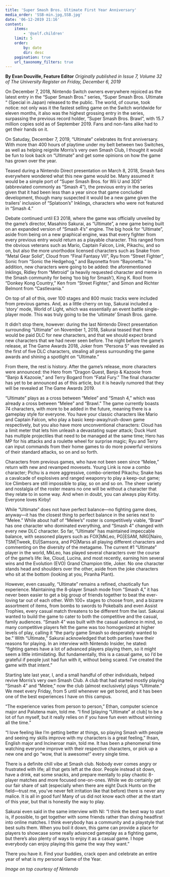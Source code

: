 ```yaml
---
title: 'Super Smash Bros. Ultimate First Year Anniversary'
media_order: 'SSB-min.jpg,SSB.jpg'
date: '06-12-2019 21:16'
content:
    items:
        - '@self.children'
    limit: 5
    order:
        by: date
        dir: desc
    pagination: true
    url_taxonomy_filters: true
---
```


**By Evan Douville, Feature Editor** _Originally published in Issue 7, Volume 32 of The University Register on Friday, December 6, 2019_

On December 7, 2018, Nintendo Switch owners everywhere rejoiced as the latest entry in the “Super Smash Bros.” series, “Super Smash Bros. Ultimate “ (Special in Japan) released to the public. The world, of course, took notice: not only was it the fastest selling game on the Switch worldwide for eleven months, it also was the highest grossing entry in the series, surpassing the previous record holder, “Super Smash Bros. Brawl”, with 15.7 million copies sold as of September 2019. Fans and non-fans alike had to get their hands on it.

On Satuday, December 7, 2019, “Ultimate” celebrates its first anniversary. With more than 400 hours of playtime under my belt between two Switches, as well as helping reignite Morris’s very own Smash Club, I thought it would be fun to look back on “Ultimate” and get some opinions on how the game has grown over the year.

Teased during a Nintendo Direct presentation on March 8, 2018, Smash fans everywhere wondered what this new game would be. Many assumed it would be a simple port of “Super Smash Bros. for Wii U and 3DS” (abbreviated commonly as “Smash 4”), the previous entry in the series given that it had been less than a year since that game concluded development, though many suspected it would be a new game given the trailers’ inclusion of “Splatoon’s” Inklings, characters who were not featured in “Smash 4.”

Debate continued until E3 2018, where the game was officially unveiled by the game’s director, Masahiro Sakurai, as “Ultimate”, a new game being built on an expanded version of “Smash 4’s” engine. The big hook for “Ultimate”, aside from being on a new graphical engine, was that every fighter from every previous entry would return as a playable character. This ranged from the obvious veterans such as Mario, Captain Falcon, Link, Pikachu, and so on, but also the more unorthodox licensed characters such as Snake from “Metal Gear Solid”, Cloud from “Final Fantasy VII”, Ryu from “Street Fighter”, Sonic from “Sonic the Hedgehog,” and Bayonetta from “Bayonetta.” In addition, new characters were going to be added: the aforementioned Inklings, Ridley from “Metroid” (a heavily requested character and meme in the Smash community for being ‘too big for Smash’), King K. Rool from “Donkey Kong Country,” Ken from “Street Fighter,” and Simon and Richter Belmont from “Castlevania.” 

On top of all of this, over 100 stages and 800 music tracks were included from previous games. And, as a little cherry on top, Sakurai included a ‘story’ mode, World of Light, which was essentially an event battle single-player mode. This was truly going to be the ‘ultimate’ Smash Bros. game.

It didn’t stop there, however: during the last Nintendo Direct presentation surrounding “Ultimate” on November 1, 2018, Sakurai teased that there would be paid DLC for new characters, and that we should expect brand new characters that we had never seen before. The night before the game’s release, at The Game Awards 2018, Joker from “Persona 5” was revealed as the first of five DLC characters, stealing all press surrounding the game awards and shining a spotlight on “Ultimate.”

From there, the rest is history. After the game’s release, more characters were announced: the Hero from “Dragon Quest, Banjo & Kazooie from “Banjo & Kazooie,” and Terry Bogard from “Fatal Fury.” The final character has yet to be announced as of this article, but it is heavily rumored that they will be revealed at The Game Awards 2019.

“Ultimate” plays as a cross between “Melee” and “Smash 4,” which was already a cross between “Melee” and “Brawl.” The game currently boasts 74 characters, with more to be added in the future, meaning there is a gameplay style for everyone. You have your classic characters like Mario and Captain Falcon, who play a basic keep-away/rush-down game respectively, but you also have more unconventional characters: Cloud has a limit meter that lets him unleash a devastating super attack; Duck Hunt has multiple projectiles that need to be managed at the same time; Hero has MP for his attacks and a roulette wheel for surprise magic; Ryu and Terry can input commands from their home games to do more powerful versions of their standard attacks, so on and so forth.

Characters from previous games, who have not been seen since “Melee,” return with new and revamped movesets. Young Link is now a combo character; Pichu is a more aggressive, combo-oriented Pikachu; Snake has a cavalcade of explosives and ranged weaponry to play a keep-out game; Ice Climbers are still impossible to play, so on and so on. The sheer variety and nostalgia of the roster means no one will be without a character that they relate to in some way. And when in doubt, you can always play Kirby. Everyone loves Kirby!

While “Ultimate” does not have perfect balance—no fighting game does, anyway—it has the closest thing to perfect balance in the series next to “Melee.” While about half of “Melee’s” roster is competitively viable, “Brawl” has one character who dominated everything, and “Smash 4” changed with every new DLC character. So far, “Ultimate” has maintained impeccable balance, with seasoned players such as FOX|MkLeo, PG|ESAM, NRG|Nairo, TSM|Tweek, EU|Samsora, and PG|Marss all playing different characters and commenting on the diversity of the metagame. The current #1 “Ultimate” player in the world, MkLeo, has played several characters over the course of the game’s life: Ike, Cloud, Lucina, and most recently, earning him several wins and the Evolution (EVO) Grand Champion title, Joker. No one character stands head and shoulders over the other, aside from the joke characters who sit at the bottom (looking at you, Piranha Plant).

However, even casually, “Ultimate” remains a refined, chaotically fun experience. Maintaining the 8-player Smash mode from “Smash 4,” it has never been easier to get a big group of friends together to beat the ever-loving tar out of each other. With 100+ stages to choose from, and a bizarre assortment of items, from bombs to swords to Pokeballs and even Assist Trophies, every casual match threatens to be different from the last. Sakurai wanted to build the game to cater to both the competitive and the casual, family audiences. “Smash 4” was built with the casual audience in mind, so many competitive players felt the game was too homogenized at higher levels of play, calling it “the party game Smash so desperately wanted to be.” With “Ultimate,” Sakurai acknowledged that both parties have their reasons for playing. In an interview with Nintendo Insider, he stated: “fighting games have a lot of advanced players playing them, so it might seem a little intimidating. But fundamentally, this is a casual game, so I’d be grateful if people just had fun with it, without being scared. I’ve created the game with that intent.”

Starting late last year, I, and a small handful of other individuals, helped revive Morris’s very own Smash Club. A club that had started mostly playing “Smash 4” and “Melee,” now the club (almost exclusively) plays “Ultimate.” We meet every Friday, from 5 until whenever we get bored, and it has been one of the best experiences I have on this campus. 

“The experience varies from person to person,” Ethan, computer science major and Palutena main, told me. “I find [playing “Ultimate” at club] to be a lot of fun myself, but it really relies on if you have fun even without winning all the time.”

“I love feeling like I’m getting better at things, so playing Smash with people and seeing my skills improve with my characters is a great feeling,” Ihsan, English major and Incineroar main, told me. It has been a phenomenal time watching everyone improve with their respective characters, or pick up a new one and go “wow, that is awesome!” every single time.

There is a definite chill vibe at Smash club. Nobody ever comes angry or frustrated with life; all that gets left at the door. People instead sit down, have a drink, eat some snacks, and prepare mentally to play chaotic 8-player matches and more focused one-on-ones. While we do certainly get our fair share of salt (especially when there are eight Duck Hunts on the field—trust me, you’ve never felt irritation like that before) there is never any malice. It is all in good fun! Many of us did not know each other at the start of this year, but that is honestly the way to play.

Sakurai even said in the same interview with NI: “I think the best way to start is, if possible, to get together with some friends rather than diving headfirst into online matches. I think everybody has a community and a playstyle that best suits them. When you boil it down, this game can provide a place for players to showcase some really advanced gameplay as a fighting game, but there’s also plenty of ways to enjoy it as a casual game. I hope everybody can enjoy playing this game the way they want.”

There you have it. Find your buddies, crack open and celebrate an entire year of what is my personal Game of the Year.

_Image on top courtesy of Nintendo_
